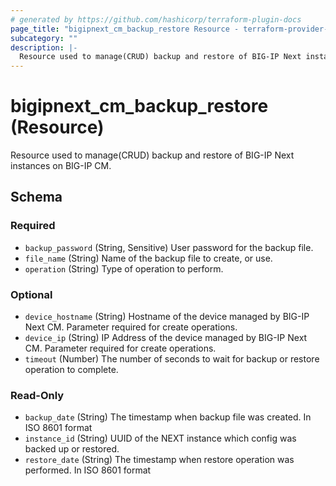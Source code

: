 ```yaml
---
# generated by https://github.com/hashicorp/terraform-plugin-docs
page_title: "bigipnext_cm_backup_restore Resource - terraform-provider-bigipnext"
subcategory: ""
description: |-
  Resource used to manage(CRUD) backup and restore of BIG-IP Next instances on BIG-IP CM.
---
```


# bigipnext_cm_backup_restore (Resource)

Resource used to manage(CRUD) backup and restore of BIG-IP Next instances on BIG-IP CM.



<!-- schema generated by tfplugindocs -->
## Schema

### Required

- `backup_password` (String, Sensitive) User password for the backup file.
- `file_name` (String) Name of the backup file to create, or use.
- `operation` (String) Type of operation to perform.

### Optional

- `device_hostname` (String) Hostname of the device managed by BIG-IP Next CM.
Parameter required for create operations.
- `device_ip` (String) IP Address of the device managed by BIG-IP Next CM.
Parameter required for create operations.
- `timeout` (Number) The number of seconds to wait for backup or restore operation to complete.

### Read-Only

- `backup_date` (String) The timestamp when backup file was created. In ISO 8601 format
- `instance_id` (String) UUID of the NEXT instance which config was backed up or restored.
- `restore_date` (String) The timestamp when restore operation was performed. In ISO 8601 format
